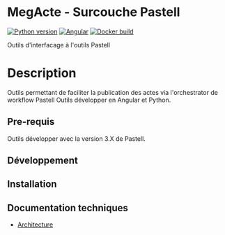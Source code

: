 # MegActe - Surcouche Pastell

 
[![Python version](https://img.shields.io/badge/python-3.12.1-blue?logo=python)](https://www.python.org/downloads/release/python-3121/)
[![Angular](https://img.shields.io/badge/Angular-16-%23DD0031?logo=angular)](https://angular.io/)
[![Docker build](https://img.shields.io/badge/docker-automated-informational?logo=docker)](https://docs.docker.com/compose/)


Outils d'interfacage à l'outils Pastell<br/>



# Description

Outils permettant de faciliter la publication des actes via l'orchestrator de workflow Pastell
Outils développer en Angular et Python.

## Pre-requis

Outils développer avec la version 3.X de Pastell.

## Développement

## Installation


## Documentation techniques

* [Architecture](docs/architecture.mdp)
